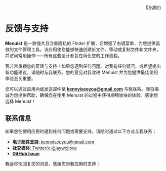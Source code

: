 <p align="right">
  <a href="./feedback.md">English</a>
</p>
<!--rehype:style=float: right; bottom: -36px; position: relative;-->

反馈与支持
===

**Menuist** 是一款强大且注重隐私的 Finder 扩展，它增强了右键菜单，为您提供高效的文件管理工具。该应用使您能够快速创建新文件、移动或复制文件和文件夹，并访问常用操作——所有这些设计都旨在简化您的工作流程。

我非常重视您的反馈与支持！如果您遇到任何问题、对我有任何疑问，或希望提出新功能建议，请随时与我联系。您的意见对我改进 Menuist 并为您提供最佳使用体验至关重要。

您可以通过应用内或发送邮件至 **kennyiseeyou@gmail.com** 与我联系。我将竭诚为您提供帮助，确保您在使用 Menuist 的过程中获得顺畅愉快的体验。感谢您选择 Menuist！

## 联系信息

如果您在使用应用时遇到任何问题或需要支持，请随时通过以下方式与我联系：

- [**电子邮件支持**: kennyiseeyou@gmail.com](mailto:kennyiseeyou@gmail.com)
- [**社交媒体**: Twitter/x @jaywcjlove](https://twitter.com/jaywcjlove)
- [**GitHub Issue**](https://github.com/jaywcjlove/rightmenu-master/issues/new/choose)

我会尽快回复您的消息，感谢您对我应用的支持！
